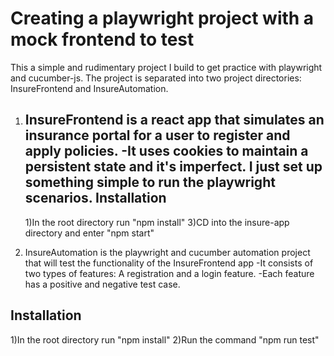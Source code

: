 # Creating a playwright project with a mock frontend to test
This a simple and rudimentary project I build to get practice with playwright and cucumber-js. The project is
separated into two project directories: InsureFrontend and InsureAutomation.

1) InsureFrontend is a react app that simulates an insurance portal for a user to register and apply policies. 
   -It uses cookies to maintain a persistent state and it's imperfect. I just set up something simple to run the playwright scenarios.
   Installation
   ------------
   1)In the root directory run "npm install"
   3)CD into the insure-app directory and enter "npm start"

2) InsureAutomation is the playwright and cucumber automation project that will test the functionality of the InsureFrontend app
  -It consists of two types of features: A registration and a login feature. 
  -Each feature has a positive and negative test case. 

  Installation
  ------------
  1)In the root directory run "npm install"
  2)Run the command "npm run test"
